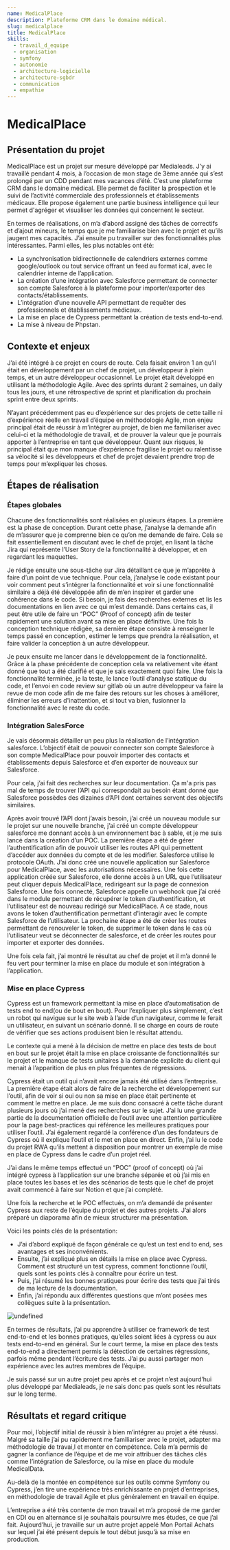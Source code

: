 ```yaml
---
name: MedicalPlace
description: Plateforme CRM dans le domaine médical.
slug: medicalplace
title: MedicalPlace
skills:
  - travail_d_equipe
  - organisation
  - symfony
  - autonomie
  - architecture-logicielle
  - architecture-sgbdr
  - communication
  - empathie
---
```


# MedicalPlace

## Présentation du projet

MedicalPlace est un projet sur mesure développé par Medialeads. J’y ai travaillé pendant 4 mois, à l’occasion de mon stage de 3ème année qui s’est prolongé par un CDD pendant mes vacances d’été. C’est une plateforme CRM dans le domaine médical. Elle permet de faciliter la prospection et le suivi de l’activité commerciale des professionnels et établissements médicaux. Elle propose également une partie business intelligence qui leur permet d'agréger et visualiser les données qui concernent le secteur.

En termes de réalisations, on m’a d’abord assigné des tâches de correctifs et d’ajout mineurs, le temps que je me familiarise bien avec le projet et qu’ils jaugent mes capacités. J’ai ensuite pu travailler sur des fonctionnalités plus intéressantes. Parmi elles, les plus notables ont été: 

- La synchronisation bidirectionnelle de calendriers externes comme google/outlook ou tout service offrant un feed au format ical, avec le calendrier interne de l’application.
- La création d’une intégration avec Salesforce permettant de connecter son compte Salesforce à la plateforme pour importer/exporter des contacts/établissements.
- L’intégration d’une nouvelle API permettant de requêter des professionnels et établissements médicaux.
- La mise en place de Cypress permettant la création de tests end-to-end.
- La mise à niveau de Phpstan.

## Contexte et enjeux

J’ai été intégré à ce projet en cours de route. Cela faisait environ 1 an qu’il était en développement par un chef de projet, un développeur à plein temps, et un autre développeur occasionnel. Le projet était développé en utilisant la méthodologie Agile. Avec des sprints durant 2 semaines, un daily tous les jours, et une rétrospective de sprint et planification du prochain sprint entre deux sprints.

N’ayant précédemment pas eu d’expérience sur des projets de cette taille ni d’expérience réelle en travail d’équipe en méthodologie Agile, mon enjeu principal était de réussir à m’intégrer au projet, de bien me familiariser avec celui-ci et la méthodologie de travail, et de prouver la valeur que je pourrais apporter à l’entreprise en tant que développeur. Quant aux risques, le principal était que mon manque d’expérience fragilise le projet ou ralentisse sa vélocité si les développeurs et chef de projet devaient prendre trop de temps pour m’expliquer les choses.

## Étapes de réalisation

### Étapes globales

Chacune des fonctionnalités sont réalisées en plusieurs étapes. La première est la phase de conception. Durant cette phase, j’analyse la demande afin de m’assurer que je comprenne bien ce qu’on me demande de faire. Cela se fait essentiellement en discutant avec le chef de projet, en lisant la tâche Jira qui représente l’User Story de la fonctionnalité à développer, et en regardant les maquettes.

Je rédige ensuite une sous-tâche sur Jira détaillant ce que je m’apprête à faire d’un point de vue technique. Pour cela, j’analyse le code existant pour voir comment peut s’intégrer la fonctionnalité et voir si une fonctionnalité similaire a déjà été développée afin de m’en inspirer et garder une cohérence dans le code. Si besoin, je fais des recherches externes et lis les documentations en lien avec ce qui m’est demandé. Dans certains cas, il peut être utile de faire un “POC” (Proof of concept) afin de tester rapidement une solution avant sa mise en place définitive. Une fois la conception technique rédigée, sa dernière étape consiste à renseigner le temps passé en conception, estimer le temps que prendra la réalisation, et faire valider la conception à un autre développeur.

Je peux ensuite me lancer dans le développement de la fonctionnalité. Grâce à la phase précédente de conception cela va relativement vite étant donné que tout a été clarifié et que je sais exactement quoi faire. Une fois la fonctionnalité terminée, je la teste, le lance l’outil d’analyse statique du code, et l’envoi en code review sur gitlab où un autre développeur va faire la revue de mon code afin de me faire des retours sur les choses à améliorer, éliminer les erreurs d'inattention, et si tout va bien, fusionner la fonctionnalité avec le reste du code.

### Intégration SalesForce

Je vais désormais détailler un peu plus la réalisation de l’intégration salesforce. L’objectif était de pouvoir connecter son compte Salesforce à son compte MedicalPlace pour pouvoir importer des contacts et établissements depuis Salesforce et d’en exporter de nouveaux sur Salesforce. 

Pour cela, j’ai fait des recherches sur leur documentation. Ça m'a pris pas mal de temps de trouver l’API qui correspondait au besoin étant donné que Salesforce possèdes des dizaines d’API dont certaines servent des objectifs similaires. 

Après avoir trouvé l’API dont j’avais besoin, j’ai créé un nouveau module sur le projet sur une nouvelle branche, j’ai créé un compte développeur salesforce me donnant accès à un environnement bac à sable, et je me suis lancé dans la création d’un POC. La première étape a été de gérer l’authentification afin de pouvoir utiliser les routes API qui permettent d’accéder aux données du compte et de les modifier. Salesforce utilise le protocole OAuth. J’ai donc créé une nouvelle application sur Salesforce pour MedicalPlace, avec les autorisations nécessaires. Une fois cette application créée sur Salesforce, elle donne accès à un URL que l’utilisateur peut cliquer depuis MedicalPlace, redirigeant sur la page de connexion Salesforce. Une fois connecté, Salesforce appelle un webhook que j’ai créé dans le module permettant de récupérer le token d’authentification, et l’utilisateur est de nouveau redirigé sur MedicalPlace. A ce stade, nous avons le token d’authentification permettant d'interagir avec le compte Salesforce de l’utilisateur. La prochaine étape a été de créer les routes permettant de renouveler le token, de supprimer le token dans le cas où l’utilisateur veut se déconnecter de salesforce, et de créer les routes pour importer et exporter des données.

Une fois cela fait, j’ai montré le résultat au chef de projet et il m’a donné le feu vert pour terminer la mise en place du module et son intégration à l’application.

### Mise en place Cypress

Cypress est un framework permettant la mise en place d’automatisation de tests end to end(ou de bout en bout). Pour l’expliquer plus simplement, c’est un robot qui navigue sur le site web à l’aide d’un navigateur, comme le ferait un utilisateur, en suivant un scénario donné. Il se charge en cours de route de vérifier que ses actions produisent bien le résultat attendu.

Le contexte qui a mené à la décision de mettre en place des tests de bout en bout sur le projet était la mise en place croissante de fonctionnalités sur le projet et le manque de tests unitaires à la demande explicite du client qui menait à l’apparition de plus en plus fréquentes de régressions.

Cypress était un outil qui n’avait encore jamais été utilisé dans l’entreprise. La première étape était alors de faire de la recherche et développement sur l’outil, afin de voir si oui ou non sa mise en place était pertinente et comment le mettre en place. Je me suis donc consacré à cette tâche durant plusieurs jours où j’ai mené des recherches sur le sujet. J’ai lu une grande partie de la documentation officielle de l’outil avec une attention particulière pour la page best-practices qui référence les meilleures pratiques pour utiliser l’outil. J’ai également regardé la conférence d’un des fondateurs de Cypress où il explique l’outil et le met en place en direct. Enfin, j’ai lu le code du projet RWA qu’ils mettent à disposition pour montrer un exemple de mise en place de Cypress dans le cadre d’un projet réel.

J’ai dans le même temps effectué un “POC” (proof of concept) où j’ai intégré cypress à l’application sur une branche séparée et où j’ai mis en place toutes les bases et les des scénarios de tests que le chef de projet avait commencé à faire sur Notion et que j’ai complété.

Une fois la recherche et le POC effectués, on m’a demandé de présenter Cypress aux reste de l’équipe du projet et des autres projets. J’ai alors préparé un diaporama afin de mieux structurer ma présentation.

Voici les points clés de la présentation:

- J’ai d’abord expliqué de façon générale ce qu’est un test end to end, ses avantages et ses inconvénients.
- Ensuite, j’ai expliqué plus en détails la mise en place avec Cypress. Comment est structuré un test cypress, comment fonctionne l’outil, quels sont les points clés à connaître pour écrire un test.
- Puis, j’ai résumé les bonnes pratiques pour écrire des tests que j’ai tirés de ma lecture de la documentation.
- Enfin, j’ai répondu aux différentes questions que m’ont posées mes collègues suite à la présentation.

![undefined](https://lh7-rt.googleusercontent.com/docsz/AD_4nXdpooYEbtI5mQXiO5N4qq9cjuQZHnt9ecsd_TzTn6xDaoRthVLMqPQbHpYzwnTG9SrMoAc6W6nA5qq5NHJ5zc4u7cjWC-TUUjUyfk-Pcf_GOiP51KAqChLDYY_LsTPmqwIPWgch?key=eS0VhAfWoDcA9yxcaUUJCAZ9)

En termes de résultats, j’ai pu apprendre à utiliser ce framework de test end-to-end et les bonnes pratiques, qu’elles soient liées à cypress ou aux tests end-to-end en général. Sur le court terme, la mise en place des tests end-to-end a directement permis la détection de certaines régressions, parfois même pendant l’écriture des tests. J’ai pu aussi partager mon expérience avec les autres membres de l’équipe.

Je suis passé sur un autre projet peu après et ce projet n’est aujourd’hui plus développé par Medialeads, je ne sais donc pas quels sont les résultats sur le long terme.

## Résultats et regard critique

Pour moi, l’objectif initial de réussir à bien m’intégrer au projet a été réussi. Malgré sa taille j’ai pu rapidement me familiariser avec le projet, adapter ma méthodologie de travai,l et monter en compétence. Cela m’a permis de gagner la confiance de l’équipe et de me voir attribuer des tâches clés comme l’intégration de Salesforce, ou la mise en place du module MedicalData.

Au-delà de la montée en compétence sur les outils comme Symfony ou Cypress, j’en tire une expérience très enrichissante en projet d’entreprises, en méthodologie de travail Agile et plus généralement en travail en équipe.

L’entreprise a été très contente de mon travail et m’a proposé de me garder en CDI ou en alternance si je souhaitais poursuivre mes études, ce que j’ai fait. Aujourd’hui, je travaille sur un autre projet appelé Mon Portail Achats sur lequel j’ai été présent depuis le tout début jusqu’à sa mise en production.
